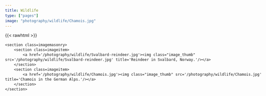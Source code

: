 ```yaml
---
title: Wildlife
type: ["pages"]
image: "photography/wildlife/Chamois.jpg"
---
```


{{< rawhtml >}}

<style>
body {
    max-width: 1500px;
}
</style>

    <section class=imagemasonry>
        <section class=imageitem>
            <a href='/photography/wildlife/Svalbard-reindeer.jpg'><img class="image_thumb" src='/photography/wildlife/Svalbard-reindeer.jpg' title='Reindeer in Svalbard, Norway.'/></a>
        </section>
        <section class=imageitem>
            <a href='/photography/wildlife/Chamois.jpg'><img class="image_thumb" src='/photography/wildlife/Chamois.jpg' title='Chamois in the German Alps.'/></a>
        </section>
    </section>

</html>
